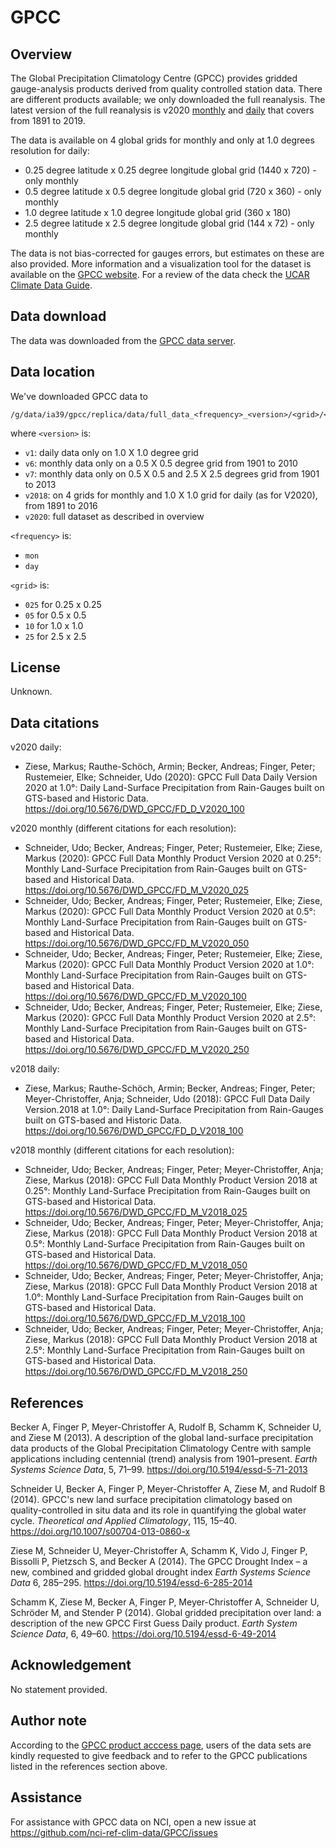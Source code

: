 # GPCC

## Overview

The Global Precipitation Climatology Centre (GPCC) provides gridded gauge-analysis products derived from quality controlled station data.
There are different products available; we only downloaded the full reanalysis.
The latest version of the full reanalysis is v2020
[monthly](https://opendata.dwd.de/climate_environment/GPCC/html/fulldata-monthly_v2020_doi_download.html) and
[daily](https://opendata.dwd.de/climate_environment/GPCC/html/fulldata-daily_v2020_doi_download.html)
that covers from 1891 to 2019.

The data is available on 4 global grids for monthly and only at 1.0 degrees resolution for daily:
- 0.25 degree latitude x 0.25 degree longitude global grid (1440 x 720) - only monthly
- 0.5 degree latitude x 0.5 degree longitude global grid (720 x 360) - only monthly
- 1.0 degree latitude x 1.0 degree longitude global grid (360 x 180)
- 2.5 degree latitude x 2.5 degree longitude global grid (144 x 72) - only monthly

The data is not bias-corrected for gauges errors,
but estimates on these are also provided.
More information and a visualization tool for the dataset is available on the
[GPCC website](https://www.dwd.de/EN/ourservices/gpcc/gpcc.html).
For a review of the data check the
[UCAR Climate Data Guide](https://climatedataguide.ucar.edu/climate-data/gpcc-global-precipitation-climatology-centre).

## Data download

The data was downloaded from the [GPCC data server](https://opendata.dwd.de/climate_environment/GPCC/).

## Data location

We've downloaded GPCC data to

```
/g/data/ia39/gpcc/replica/data/full_data_<frequency>_<version>/<grid>/<files>
```
where `<version>` is:
- `v1`: daily data only on 1.0 X 1.0 degree grid
- `v6`: monthly data only on a 0.5 X 0.5 degree grid from 1901 to 2010
- `v7`: monthly data only on 0.5 X 0.5 and 2.5 X 2.5 degrees grid from 1901 to 2013
- `v2018`: on 4 grids for monthly and 1.0 X 1.0 grid for daily (as for V2020), from 1891 to 2016
- `v2020`: full dataset as described in overview 

`<frequency>` is:
- `mon`
- `day`

`<grid>` is:
- `025` for 0.25 x 0.25
- `05` for 0.5 x 0.5
- `10` for 1.0 x 1.0
- `25` for 2.5 x 2.5

## License

Unknown.

## Data citations

v2020 daily:
- Ziese, Markus; Rauthe-Schöch, Armin; Becker, Andreas; Finger, Peter; Rustemeier, Elke; Schneider, Udo (2020):
  GPCC Full Data Daily Version 2020 at 1.0°: Daily Land-Surface Precipitation from Rain-Gauges built on GTS-based and Historic Data.
  https://doi.org/10.5676/DWD_GPCC/FD_D_V2020_100

v2020 monthly (different citations for each resolution):
- Schneider, Udo; Becker, Andreas; Finger, Peter; Rustemeier, Elke; Ziese, Markus (2020):
  GPCC Full Data Monthly Product Version 2020 at 0.25°:
  Monthly Land-Surface Precipitation from Rain-Gauges built on GTS-based and Historical Data.
  https://doi.org/10.5676/DWD_GPCC/FD_M_V2020_025
- Schneider, Udo; Becker, Andreas; Finger, Peter; Rustemeier, Elke; Ziese, Markus (2020):
  GPCC Full Data Monthly Product Version 2020 at 0.5°:
  Monthly Land-Surface Precipitation from Rain-Gauges built on GTS-based and Historical Data.
  https://doi.org/10.5676/DWD_GPCC/FD_M_V2020_050
- Schneider, Udo; Becker, Andreas; Finger, Peter; Rustemeier, Elke; Ziese, Markus (2020):
  GPCC Full Data Monthly Product Version 2020 at 1.0°:
  Monthly Land-Surface Precipitation from Rain-Gauges built on GTS-based and Historical Data.
  https://doi.org/10.5676/DWD_GPCC/FD_M_V2020_100
- Schneider, Udo; Becker, Andreas; Finger, Peter; Rustemeier, Elke; Ziese, Markus (2020):
  GPCC Full Data Monthly Product Version 2020 at 2.5°:
  Monthly Land-Surface Precipitation from Rain-Gauges built on GTS-based and Historical Data.
  https://doi.org/10.5676/DWD_GPCC/FD_M_V2020_250

v2018 daily:
- Ziese, Markus; Rauthe-Schöch, Armin; Becker, Andreas; Finger, Peter; Meyer-Christoffer, Anja; Schneider, Udo (2018):
  GPCC Full Data Daily Version.2018 at 1.0°:
  Daily Land-Surface Precipitation from Rain-Gauges built on GTS-based and Historic Data.
  https://doi.org/10.5676/DWD_GPCC/FD_D_V2018_100

v2018 monthly (different citations for each resolution):
- Schneider, Udo; Becker, Andreas; Finger, Peter; Meyer-Christoffer, Anja; Ziese, Markus (2018):
  GPCC Full Data Monthly Product Version 2018 at 0.25°:
  Monthly Land-Surface Precipitation from Rain-Gauges built on GTS-based and Historical Data.
  https://doi.org/10.5676/DWD_GPCC/FD_M_V2018_025
- Schneider, Udo; Becker, Andreas; Finger, Peter; Meyer-Christoffer, Anja; Ziese, Markus (2018):
  GPCC Full Data Monthly Product Version 2018 at 0.5°:
  Monthly Land-Surface Precipitation from Rain-Gauges built on GTS-based and Historical Data.
  https://doi.org/10.5676/DWD_GPCC/FD_M_V2018_050
- Schneider, Udo; Becker, Andreas; Finger, Peter; Meyer-Christoffer, Anja; Ziese, Markus (2018):
  GPCC Full Data Monthly Product Version 2018 at 1.0°:
  Monthly Land-Surface Precipitation from Rain-Gauges built on GTS-based and Historical Data.
  https://doi.org/10.5676/DWD_GPCC/FD_M_V2018_100
- Schneider, Udo; Becker, Andreas; Finger, Peter; Meyer-Christoffer, Anja; Ziese, Markus (2018):
  GPCC Full Data Monthly Product Version 2018 at 2.5°:
  Monthly Land-Surface Precipitation from Rain-Gauges built on GTS-based and Historical Data.
  https://doi.org/10.5676/DWD_GPCC/FD_M_V2018_250
  
## References

Becker A, Finger P, Meyer-Christoffer A, Rudolf B, Schamm K, Schneider U, and Ziese M (2013).
A description of the global land-surface precipitation data products of the Global Precipitation Climatology Centre
with sample applications including centennial (trend) analysis from 1901–present.
*Earth Systems Science Data*, 5, 71–99.
https://doi.org/10.5194/essd-5-71-2013
 
Schneider U, Becker A, Finger P, Meyer-Christoffer A, Ziese M, and Rudolf B (2014).
GPCC's new land surface precipitation climatology based on quality-controlled in situ data
and its role in quantifying the global water cycle.
*Theoretical and Applied Climatology*, 115, 15–40.
https://doi.org/10.1007/s00704-013-0860-x

Ziese M, Schneider U, Meyer-Christoffer A, Schamm K, Vido J, Finger P, Bissolli P, Pietzsch S, and Becker A (2014).
The GPCC Drought Index – a new, combined and gridded global drought index
*Earth Systems Science Data* 6, 285–295.
https://doi.org/10.5194/essd-6-285-2014 

Schamm K, Ziese M, Becker A, Finger P, Meyer-Christoffer A, Schneider U, Schröder M, and Stender P (2014).
Global gridded precipitation over land: a description of the new GPCC First Guess Daily product.
*Earth System Science Data*, 6, 49–60.
https://doi.org/10.5194/essd-6-49-2014

## Acknowledgement

No statement provided.

## Author note

According to the [GPCC product acccess page](https://www.dwd.de/EN/ourservices/gpcc/editorial/userterms_gpcc.html?nn=495490&lsbId=353848),
users of the data sets are kindly requested to give feedback and to refer to the GPCC publications
listed in the references section above.

## Assistance

For assistance with GPCC data on NCI, open a new issue at https://github.com/nci-ref-clim-data/GPCC/issues
